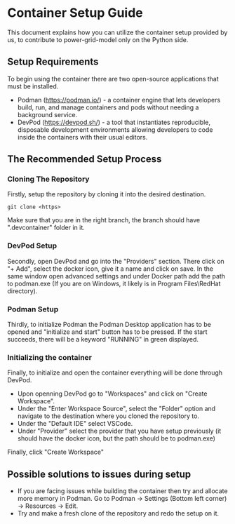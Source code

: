 <!--
SPDX-FileCopyrightText: Contributors to the Power Grid Model project <powergridmodel@lfenergy.org>

SPDX-License-Identifier: MPL-2.0
-->

# Container Setup Guide

This document explains how you can utilize the container setup provided by us, to contribute to power-grid-model only on
the Python side.

## Setup Requirements

To begin using the container there are two open-source applications that must be installed.

* Podman (<https://podman.io/>) - a container engine that lets developers build, run, and manage containers and pods
without needing a background service.
* DevPod (<https://devpod.sh/>) - a tool that instantiates reproducible, disposable development environments allowing
developers to code inside the containers with their usual editors.

## The Recommended Setup Process

### Cloning The Repository

Firstly, setup the repository by cloning it into the desired destination.

```shell
git clone <https>
```

Make sure that you are in the right branch, the branch should have ".devcontainer" folder in it.

### DevPod Setup

Secondly, open DevPod and go into the "Providers" section. There click on "+ Add", select the docker icon, give it a
name and click on save. In the same window open advanced settings and under Docker path add the path to podman.exe (If
you are on Windows, it likely is in Program Files\RedHat directory).

### Podman Setup

Thirdly, to initialize Podman the Podman Desktop application has to be opened and "initialize and start" button has to
be pressed. If the start succeeds, there will be a keyword "RUNNING" in green displayed.

### Initializing the container

Finally, to initialize and open the container everything will be done through DevPod.

* Upon openning DevPod go to "Workspaces" and click on "Create Workspace".
* Under the "Enter Workspace Source", select the "Folder" option and navigate to the destination where you cloned the
repository to.
* Under the "Default IDE" select VSCode.
* Under "Provider" select the provider that you have setup previously (it should have the docker icon, but the path
should be to podman.exe)

Finally, click "Create Workspace"

## Possible solutions to issues during setup

* If you are facing issues while building the container then try and allocate more memory in Podman. Go to
Podman -> Settings (Bottom left corner) -> Resources -> Edit.
* Try and make a fresh clone of the repository and redo the setup on it.

